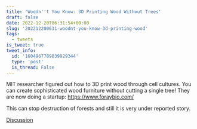 ```yaml
---
title: 'Woodn''t You Know: 3D Printing Wood Without Trees'
draft: false
date: 2022-12-20T06:31:54+00:00
slug: '202212200631-woodnt-you-know-3d-printing-wood'
tags:
  - tweets
is_tweet: true
tweet_info:
  id: '1604967789839929344'
  type: 'post'
  is_thread: False
---
```




MIT researcher figured out how to 3D print wood through cell cultures. You can create sophisticated wood furniture without cutting a single tree! They are now doing a startup: <https://www.foraybio.com/>

This can stop destruction of forests and still it is very under reported story.

[Discussion](https://x.com/sytelus/status/1604967789839929344)

